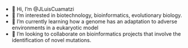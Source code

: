 - 👋 Hi, I’m @JLuisCuamatzi
- 👀 I’m interested in biotechnology, bioinformatics, evolutionary biology.
- 🌱 I’m currently learning how a genome has an adaptation to adverse environments in a eukaryotic model
- 💞️ I’m looking to collaborate on bioinformatics projects that involve the identification of novel mutations.


<!---
JLuisCuamatzi/JLuisCuamatzi is a ✨ special ✨ repository because its `README.md` (this file) appears on your GitHub profile.
You can click the Preview link to take a look at your changes.
--->
